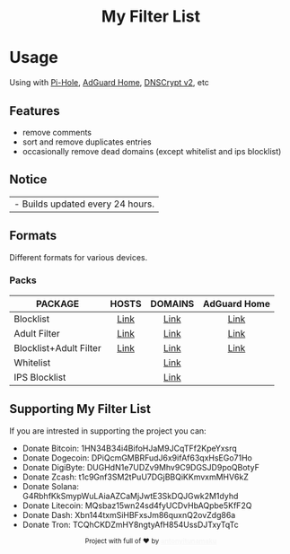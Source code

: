 <div align="Center">
  <h1>My Filter List</h1>
</div>

# Usage

Using with <a href="https://pi-hole.net" target="_blank">Pi-Hole</a>, <a href="https://adguard.com/en/adguard-home/overview.html">AdGuard Home</a>, <a href="https://dnscrypt.info">DNSCrypt v2</a>, etc

## Features

- remove comments
- sort and remove duplicates entries
- occasionally remove dead domains (except whitelist and ips blocklist)

## Notice

<table>
<tr>
<td>
 - Builds updated every 24 hours.
</td>
</tr>
</table>

## Formats

Different formats for various devices.

### Packs

| PACKAGE | HOSTS | DOMAINS | AdGuard Home |
|---------|:----------:|:----------:|:----------:|
Blocklist | [Link](https://raw.githubusercontent.com/t0ny54/blocklistwithregex/main/export/blocklist_all_zero.txt) | [Link](https://raw.githubusercontent.com/t0ny54/blocklistwithregex/main/export/blocklist.txt) | [Link](https://raw.githubusercontent.com/anT0ny54/adguard/main/blocklist-agh.txt) |
Adult Filter | [Link](https://raw.githubusercontent.com/t0ny54/adultfilterwithregex/main/export/blocklist_all_zero.txt) | [Link](https://raw.githubusercontent.com/t0ny54/adultfilterwithregex/main/export/blocklist.txt) | [Link](https://raw.githubusercontent.com/anT0ny54/adguard/main/adultfilter-agh.txt) |
Blocklist+Adult Filter | [Link](https://raw.githubusercontent.com/t0ny54/blocklistfamilywithregex/main/export/blocklist_all_zero.txt) | [Link](https://raw.githubusercontent.com/t0ny54/blocklistfamilywithregex/main/export/blocklist.txt) | [Link](https://raw.githubusercontent.com/anT0ny54/adguard/main/familyfilter-agh.txt) |
Whitelist |  | [Link](https://raw.githubusercontent.com/t0ny54/agh/main/whitelist.txt) |  |
IPS Blocklist |  | [Link](https://raw.githubusercontent.com/t0ny54/agh/main/ipblocklist.txt) |  |

## Supporting My Filter List

If you are intrested in supporting the project you can:
 - Donate Bitcoin: 1HN34B34i4BifoHJaM9JCqTFf2KpeYxsrq
 - Donate Dogecoin: DPiQcmGMBRFudJ6x9ifAf63qxHsEGo71Ho
 - Donate DigiByte: DUGHdN1e7UDZv9Mhv9C9DGSJD9poQBotyF
 - Donate Zcash: t1c9Gnf3SM2tPuU7DGjBBQiKKmvxmMHV6kZ
 - Donate Solana: G4RbhfKkSmypWuLAiaAZCaMjJwtE3SkDQJGwk2M1dyhd
 - Donate Litecoin: MQsbaz15wn24sd4fyUCDvHbAQpbe5KfF2Q
 - Donate Dash: Xbn144txmSiHBFxsJm86quxnQ2ovZdg86a
 - Donate Tron: TCQhCKDZmHY8ngtyAfH854UssDJTxyTqTc

<div align="center">
  <sub>Project with full of ❤ by <a href=https://bearhero.tk target=_blank style=color:#f6f6f6><b>antonyitunamaku</b>
</div>
